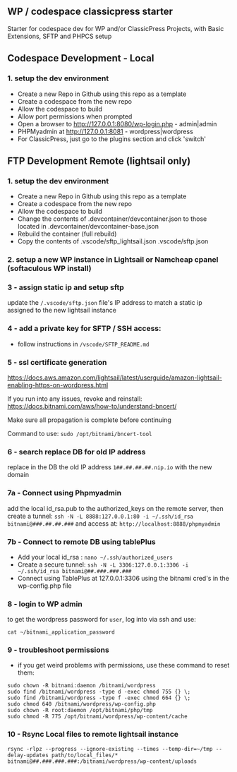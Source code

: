 ## WP / codespace classicpress starter

Starter for codespace dev for WP and/or ClassicPress Projects, with Basic Extensions, SFTP and PHPCS setup

## Codespace Development - Local

### 1. setup the dev environment

- Create a new Repo in Github using this repo as a template
- Create a codespace from the new repo
- Allow the codespace to build
- Allow port permissions when prompted
- Open a browser to http://127.0.0.1:8080/wp-login.php - admin|admin
- PHPMyadmin at http://127.0.0.1:8081 - wordpress|wordpress
- For ClassicPress, just go to the plugins section and click 'switch'

## FTP Development Remote (lightsail only)

### 1. setup the dev environment

- Create a new Repo in Github using this repo as a template
- Create a codespace from the new repo
- Allow the codespace to build
- Change the contents of .devcontainer/devcontainer.json to those located in .devcontainer/devcontainer-base.json
- Rebuild the container (full rebuild)
- Copy the contents of .vscode/sftp_lightsail.json .vscode/sftp.json

### 2. setup a new WP instance in Lightsail or Namcheap cpanel (softaculous WP install)

### 3 - assign static ip and setup sftp

update the `/.vscode/sftp.json` file's IP address to match a static ip assigned to the new lightsail instance

### 4 - add a private key for SFTP / SSH access:

- follow instructions in `/vscode/SFTP_README.md`

### 5 - ssl certificate generation

https://docs.aws.amazon.com/lightsail/latest/userguide/amazon-lightsail-enabling-https-on-wordpress.html

If you run into any issues, revoke and reinstall:  
https://docs.bitnami.com/aws/how-to/understand-bncert/

Make sure all propagation is complete before continuing

Command to use:
`sudo /opt/bitnami/bncert-tool`

### 6 - search replace DB for old IP address

replace in the DB the old IP address `1##.##.##.##.nip.io` with the new domain

### 7a - Connect using Phpmyadmin

add the local id_rsa.pub to the authorized_keys on the remote server, then create a tunnel: `ssh -N -L 8888:127.0.0.1:80 -i ~/.ssh/id_rsa bitnami@###.##.##.###` and access at:
`http://localhost:8888/phpmyadmin`

### 7b - Connect to remote DB using tablePlus

- Add your local id_rsa :  `nano ~/.ssh/authorized_users`
- Create a secure tunnel:  `ssh -N -L 3306:127.0.0.1:3306 -i ~/.ssh/id_rsa bitnami@##.###.###.###`
- Connect using TablePlus at 127.0.0.1:3306 using the bitnami cred's in the wp-config.php file

### 8 - login to WP admin

to get the wordpress password for `user`, log into via ssh and use:

`cat ~/bitnami_application_password`

### 9 - troubleshoot permissions

- if you get weird problems with permissions, use these command to reset them:

```
sudo chown -R bitnami:daemon /bitnami/wordpress
sudo find /bitnami/wordpress -type d -exec chmod 755 {} \;
sudo find /bitnami/wordpress -type f -exec chmod 664 {} \;
sudo chmod 640 /bitnami/wordpress/wp-config.php
sudo chown -R root:daemon /opt/bitnami/php/tmp
sudo chmod -R 775 /opt/bitnami/wordpress/wp-content/cache
```

### 10 - Rsync Local files to remote lightsail instance

```
rsync -rlpz --progress --ignore-existing --times --temp-dir=~/tmp --delay-updates path/to/local_files/* bitnami@##.###.###.###:/bitnami/wordpress/wp-content/uploads
```

